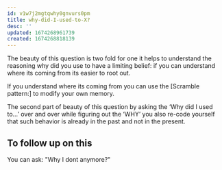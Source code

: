 ```yaml
---
id: v1w7j2mgtqwhy0gnvurs0pm
title: why-did-I-used-to-X?
desc: ''
updated: 1674268961739
created: 1674268818139
---
```


The beauty of this question is two fold for one it helps to understand the reasoning why did you use to have a limiting belief: if you can understand where its coming from its easier to root out. 

If you understand where its coming from you can use the [Scramble pattern:] to modify your own memory.

The second part of beauty of this question by asking the ‘Why did I used to…’ over and over while figuring out the ‘WHY’ you also re-code yourself that such behavior is already in the past and not in the present.


## To follow up on this
You can ask: "Why I dont anymore?"